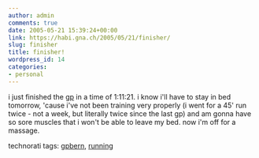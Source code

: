 ```yaml
---
author: admin
comments: true
date: 2005-05-21 15:39:24+00:00
link: https://habi.gna.ch/2005/05/21/finisher/
slug: finisher
title: finisher!
wordpress_id: 14
categories:
- personal
---
```



i just finished the [gp](http://www.gpbern.ch/index.php) in a time of 1:11:21. i know i'll have to stay in bed tomorrow, 'cause i've not been training very properly (i went for a 45' run twice - not a week, but literally twice since the last gp) and am gonna have so sore muscles that i won't be able to leave my bed. now i'm off for a massage.


technorati tags: [gpbern](http://technorati.com/tag/gpbern), [running](http://technorati.com/tag/running)
